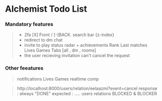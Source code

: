 # Alchemist Todo List

### Mandatory features

> - 2fa [X] Front / [-]BACK.
> search bar {z-index}
> - redirect to dm chat
> - invite to play
> status
> radar + achievements
> Rank
> Last matches
> Lives Games
> Tabs [all , dm , rooms]
> - the user recieving invitation can't cancel the request

### Other feeatures
> notifications
> Lives Games realtime comp


> http://localhost:8000/users/relation/eelaazmi?event=cancel
response : always "DONE"
expected : .....
> users relations BLOCKED & BLOCKER
> 
